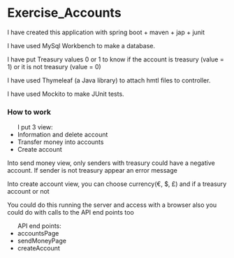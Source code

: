 # Exercise_Accounts

<p>I have created this application with spring boot + maven + jap + junit</p>
<p>I have used MySql Workbench to make a database.</p>
<p>I have put Treasury values 0 or 1 to know if the account is treasury (value = 1) or it is not treasury (value = 0)</p>
<p>I have used Thymeleaf (a Java library) to attach hmtl files to controller.</p>
<p>I have used Mockito to make JUnit tests.</p>

<h3>How to work</h3>
<ul>I put 3 view:
  <li>Information and delete account</li>
  <li>Transfer money into accounts</li>
  <li>Create account</li>
</ul>

<p>Into send money view, only senders with treasury could have a negative account. If sender is not treasury appear an error message</p>
<p>Into create account view, you can choose currency(&euro;, &dollar;, &pound;) and if a treasury account or not</p>

<p>You could do this running the server and access with a browser also you could do with calls to the API end points too</p>
<ul>API end points:
  <li>accountsPage</li>
  <li>sendMoneyPage</li>
  <li>createAccount</li>
</ul>

